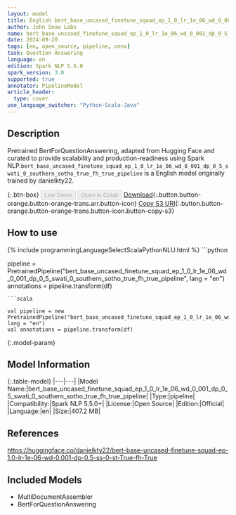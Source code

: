 ```yaml
---
layout: model
title: English bert_base_uncased_finetune_squad_ep_1_0_lr_1e_06_wd_0_001_dp_0_5_swati_0_southern_sotho_true_fh_true_pipeline pipeline BertForQuestionAnswering from danielkty22
author: John Snow Labs
name: bert_base_uncased_finetune_squad_ep_1_0_lr_1e_06_wd_0_001_dp_0_5_swati_0_southern_sotho_true_fh_true_pipeline
date: 2024-09-20
tags: [en, open_source, pipeline, onnx]
task: Question Answering
language: en
edition: Spark NLP 5.5.0
spark_version: 3.0
supported: true
annotator: PipelineModel
article_header:
  type: cover
use_language_switcher: "Python-Scala-Java"
---
```


## Description

Pretrained BertForQuestionAnswering, adapted from Hugging Face and curated to provide scalability and production-readiness using Spark NLP.`bert_base_uncased_finetune_squad_ep_1_0_lr_1e_06_wd_0_001_dp_0_5_swati_0_southern_sotho_true_fh_true_pipeline` is a English model originally trained by danielkty22.

{:.btn-box}
<button class="button button-orange" disabled>Live Demo</button>
<button class="button button-orange" disabled>Open in Colab</button>
[Download](https://s3.amazonaws.com/auxdata.johnsnowlabs.com/public/models/bert_base_uncased_finetune_squad_ep_1_0_lr_1e_06_wd_0_001_dp_0_5_swati_0_southern_sotho_true_fh_true_pipeline_en_5.5.0_3.0_1726833715719.zip){:.button.button-orange.button-orange-trans.arr.button-icon}
[Copy S3 URI](s3://auxdata.johnsnowlabs.com/public/models/bert_base_uncased_finetune_squad_ep_1_0_lr_1e_06_wd_0_001_dp_0_5_swati_0_southern_sotho_true_fh_true_pipeline_en_5.5.0_3.0_1726833715719.zip){:.button.button-orange.button-orange-trans.button-icon.button-copy-s3}

## How to use



<div class="tabs-box" markdown="1">
{% include programmingLanguageSelectScalaPythonNLU.html %}
```python

pipeline = PretrainedPipeline("bert_base_uncased_finetune_squad_ep_1_0_lr_1e_06_wd_0_001_dp_0_5_swati_0_southern_sotho_true_fh_true_pipeline", lang = "en")
annotations =  pipeline.transform(df)   

```
```scala

val pipeline = new PretrainedPipeline("bert_base_uncased_finetune_squad_ep_1_0_lr_1e_06_wd_0_001_dp_0_5_swati_0_southern_sotho_true_fh_true_pipeline", lang = "en")
val annotations = pipeline.transform(df)

```
</div>

{:.model-param}
## Model Information

{:.table-model}
|---|---|
|Model Name:|bert_base_uncased_finetune_squad_ep_1_0_lr_1e_06_wd_0_001_dp_0_5_swati_0_southern_sotho_true_fh_true_pipeline|
|Type:|pipeline|
|Compatibility:|Spark NLP 5.5.0+|
|License:|Open Source|
|Edition:|Official|
|Language:|en|
|Size:|407.2 MB|

## References

https://huggingface.co/danielkty22/bert-base-uncased-finetune-squad-ep-1.0-lr-1e-06-wd-0.001-dp-0.5-ss-0-st-True-fh-True

## Included Models

- MultiDocumentAssembler
- BertForQuestionAnswering
